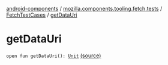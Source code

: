 [android-components](../../index.md) / [mozilla.components.tooling.fetch.tests](../index.md) / [FetchTestCases](index.md) / [getDataUri](./get-data-uri.md)

# getDataUri

`open fun getDataUri(): `[`Unit`](https://kotlinlang.org/api/latest/jvm/stdlib/kotlin/-unit/index.html) [(source)](https://github.com/mozilla-mobile/android-components/blob/master/components/tooling/fetch-tests/src/main/java/mozilla/components/tooling/fetch/tests/FetchTestCases.kt#L498)